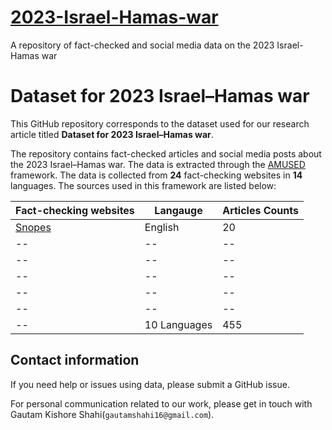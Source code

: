 # [2023-Israel-Hamas-war](https://en.wikipedia.org/wiki/2023_Israel%E2%80%93Hamas_war)

A repository of fact-checked and social media data on the 2023 Israel-Hamas war

# Dataset for 2023 Israel–Hamas war

This GitHub repository corresponds to the dataset used for our research article titled **Dataset for 2023 Israel–Hamas war**.

The repository contains fact-checked articles and social media posts about the 2023 Israel–Hamas war. The data is extracted through the [AMUSED](https://link.springer.com/chapter/10.1007/978-3-031-10525-8_23) framework. The data is collected from **24** fact-checking websites in **14** languages. The sources used in this framework are listed below:

|Fact-checking websites |  Langauge | Articles Counts|
|--|--|--|
|[Snopes](www.snopes.com)| English |20|
|--|--|--|
|--|--|--|
|--|--|--|
|--|--|--|
|--|--|--|
|--| 10 Languages |455|


<!-- 
#### How do I cite this work?

For now, cite [ICWSM Workshop paper](http://workshop-proceedings.icwsm.org/pdf/2020_14.pdf):

```
@article{shahifakecovid,
  title={FakeCovid-A Multilingual Cross-domain Fact Check News Dataset for COVID-19},
  author={Shahi, Gautam Kishore and Nandini, Durgesh}
}
```
-->

## Contact information

If you need help or issues using data, please submit a GitHub issue.

For personal communication related to our work, please get in touch with Gautam Kishore Shahi(`gautamshahi16@gmail.com`).


